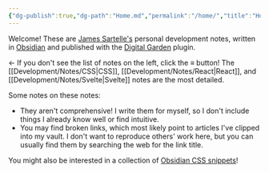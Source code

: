 ```yaml
---
{"dg-publish":true,"dg-path":"Home.md","permalink":"/home/","title":"Home","hideInGraph":true,"pinned":true,"tags":["gardenEntry"]}
---
```



Welcome! These are [James Sartelle's](https://www.sartelle.dev) personal development notes, written in [Obsidian](https://obsidian.md/) and published with the [Digital Garden](https://github.com/oleeskild/obsidian-digital-garden) plugin.

← If you don't see the list of notes on the left, click the ≡ button! The [[Development/Notes/CSS\|CSS]], [[Development/Notes/React\|React]], and [[Development/Notes/Svelte\|Svelte]] notes are the most detailed.

Some notes on these notes:

- They aren't comprehensive! I write them for myself, so I don't include things I already know well or find intuitive.
- You may find broken links, which most likely point to articles I've clipped into my vault. I don't want to reproduce others' work here, but you can usually find them by searching the web for the link title.

You might also be interested in a collection of [Obsidian CSS snippets](https://github.com/jsartelle/Obsidian-Snippets)!
